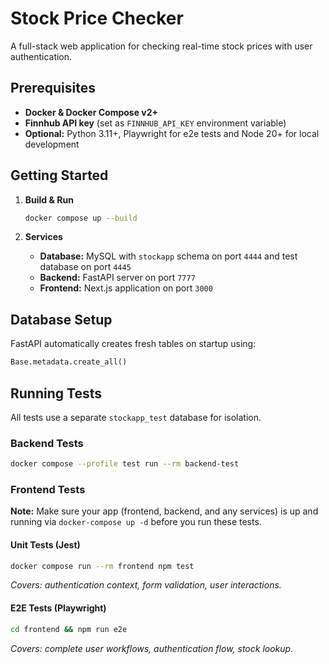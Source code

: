 # Stock Price Checker

A full-stack web application for checking real-time stock prices with user authentication.

## Prerequisites

- **Docker & Docker Compose v2+**
- **Finnhub API key** (set as `FINNHUB_API_KEY` environment variable)
- **Optional:** Python 3.11+, Playwright for e2e tests and Node 20+ for local development

## Getting Started

1. **Build & Run**

   ```bash
   docker compose up --build
   ```

2. **Services**

   - **Database:** MySQL with `stockapp` schema on port `4444` and test database on port `4445`
   - **Backend:** FastAPI server on port `7777`  
   - **Frontend:** Next.js application on port `3000`  

## Database Setup

FastAPI automatically creates fresh tables on startup using:

```python
Base.metadata.create_all()
```

## Running Tests

All tests use a separate `stockapp_test` database for isolation.

### Backend Tests

```bash
docker compose --profile test run --rm backend-test
```

### Frontend Tests
**Note:** Make sure your app (frontend, backend, and any services) is up and running via `docker-compose up -d` before you run these tests.
#### Unit Tests (Jest)

```bash
docker compose run --rm frontend npm test
```

_Covers: authentication context, form validation, user interactions._

#### E2E Tests (Playwright)


```bash
cd frontend && npm run e2e
```

_Covers: complete user workflows, authentication flow, stock lookup._
